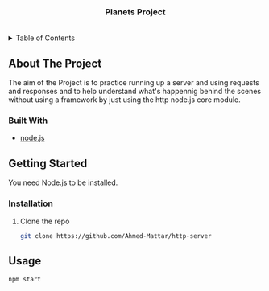 <div align="center">
  <h3 align="center">Planets Project</h3>
  <br/>
</div>

<!-- TABLE OF CONTENTS -->
<details>
  <summary>Table of Contents</summary>
  <ol>
    <li>
      <a href="#about-the-project">About The Project</a>
      <ul>
        <li><a href="#built-with">Built With</a></li>
      </ul>
    </li>
    <li>
      <a href="#getting-started">Getting Started</a>
      <ul>
        <li><a href="#prerequisites">Prerequisites</a></li>
        <li><a href="#installation">Installation</a></li>
      </ul>
    </li>
    <li><a href="#usage">Usage</a></li>
  </ol>
</details>

<!-- ABOUT THE PROJECT -->

## About The Project

The aim of the Project is to practice running up a server and using requests and responses and to help understand what's happennig behind the scenes without using a framework by just using the http node.js core module.

### Built With

- [node.js](https://nodejs.org/)

<!-- GETTING STARTED -->

## Getting Started

You need Node.js to be installed.

### Installation

1. Clone the repo
   ```sh
   git clone https://github.com/Ahmed-Mattar/http-server
   ```

<!-- USAGE EXAMPLES -->

## Usage

```sh
npm start
```
